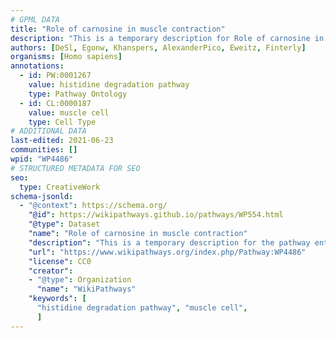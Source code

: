 ```yaml
---
# GPML DATA
title: "Role of carnosine in muscle contraction"
description: "This is a temporary description for Role of carnosine in muscle contraction"
authors: [DeSl, Egonw, Khanspers, AlexanderPico, Eweitz, Finterly]
organisms: [Homo sapiens]
annotations:
  - id: PW:0001267
    value: histidine degradation pathway
    type: Pathway Ontology
  - id: CL:0000187
    value: muscle cell
    type: Cell Type
# ADDITIONAL DATA
last-edited: 2021-06-23
communities: []
wpid: "WP4486"
# STRUCTURED METADATA FOR SEO
seo:
  type: CreativeWork
schema-jsonld:
  - "@context": https://schema.org/
    "@id": https://wikipathways.github.io/pathways/WP554.html
    "@type": Dataset
    "name": "Role of carnosine in muscle contraction"
    "description": "This is a temporary description for the pathway entitled: Role of carnosine in muscle contraction"
    "url": "https://www.wikipathways.org/index.php/Pathway:WP4486"
    "license": CC0
    "creator":
    - "@type": Organization
      "name": "WikiPathways"
    "keywords": [
      "histidine degradation pathway", "muscle cell",
      ]
---
```

